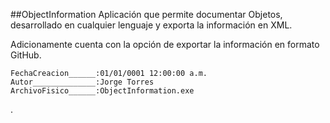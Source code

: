
##ObjectInformation
Aplicación que permite documentar Objetos, desarrollado en cualquier lenguaje y exporta la información en XML.

Adicionamente cuenta con la opción de exportar la información en formato GitHub.

	FechaCreacion______:01/01/0001 12:00:00 a.m.
	Autor______________:Jorge Torres
	ArchivoFisico______:ObjectInformation.exe



.
